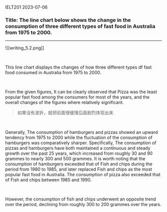 IELT201 2023-07-06

### Title: The line chart below shows the change in the consumption of three different types of fast food in Australia from 1975 to 2000.

---

![[writing_5.2.png]]

<br/>

This line chart displays the changes of how three different types df fast food consumed in Australia from 1975 to 2000.

<br/>

From the given figures, It can be clearly observed that Pizza was the least popular fast food among the consumers for most of the years, and the overall changes of the figures where relatively significant.

>如果没有波折，就把前面很缓慢后面剧烈体现出来

<br/>

Generally, The consumption of hamburgers and pizzas showed an upward tendency from 1975 to 2000 while the fluctuation of the consumption of hamburgers was comparatively sharper. Specifically, The consumption of pizzas and hamburgers have both maintained a continuous and steady growth over the past 25 years, which increased from roughly 30 and 90 grammes to nearly 300 and 500 grammes. It is worth noting that the consumption of hamburgers exceeded that of Fish and chips during the period from 1980 to 1985, and later replaced Fish and chips as the most popular fast food in Australia. The consumption of pizza also exceeded that of Fish and chips between 1985 and 1990.

<br/>

However, the consumption of fish and chips underwent an opposite trend over the period, declining from roughly 300 to 200 grammes over the years.